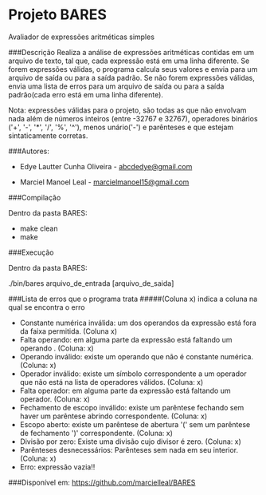# Projeto BARES
Avaliador de expressões aritméticas simples

###Descrição
Realiza a análise de expressões aritméticas contidas em um arquivo de texto, tal que, cada expressão está em uma linha diferente. 
Se forem expressões válidas, o programa calcula seus valores e envia para um arquivo de saída ou para a saída padrão.
Se não forem expressões válidas, envia uma lista de erros para um arquivo de saída ou para a saída padrão(cada erro está em uma linha diferente).

Nota: expressões válidas para o projeto, são todas as que não envolvam nada além de números inteiros (entre -32767 e 32767), operadores binários ('+', '-', '*', '/', '%', '^'), menos unário('-') e parênteses e que estejam sintaticamente corretas.

###Autores:
* Edye Lautter Cunha Oliveira - abcdedye@gmail.com

* Marciel Manoel Leal - marcielmanoel15@gmail.com

###Compilação

Dentro da pasta BARES:
* make clean
* make

###Execução

Dentro da pasta BARES:

./bin/bares arquivo_de_entrada [arquivo_de_saida]

###Lista de erros que o programa trata
#####(Coluna x) indica a coluna na qual se encontra o erro
* Constante numérica inválida: um dos operandos da expressão está fora da faixa permitida. (Coluna x)
* Falta operando: em alguma parte da expressão está faltando um operando . (Coluna: x)
* Operando inválido: existe um operando que não é constante numérica. (Coluna: x)
* Operador inválido: existe um símbolo correspondente a um operador que não está na lista de operadores válidos. (Coluna: x)
* Falta operador: em alguma parte da expressão está faltando um operador. (Coluna: x)
* Fechamento de escopo inválido: existe um parêntese fechando sem haver um parêntese abrindo correspondente. (Coluna: x)
* Escopo aberto: existe um parêntese de abertura '(' sem um parêntese de fechamento ')' correspondente. (Coluna: x)
* Divisão por zero: Existe uma divisão cujo divisor é zero. (Coluna: x)
* Parênteses desnecessários: Parênteses sem nada em seu interior. (Coluna: x)
* Erro: expressão vazia!!

###Disponível em: 
https://github.com/marcielleal/BARES
